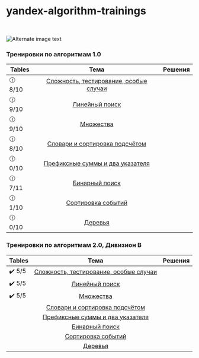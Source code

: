# yandex-algorithm-trainings
<br />

![Alternate image text](https://repository-images.githubusercontent.com/375132697/9ddf9280-d471-11eb-8406-e37cfa0d3624)

### Тренировки по алгоритмам 1.0

| Tables          |                                                  Тема                                                  | Решения |
|-----------------|:------------------------------------------------------------------------------------------------------:|--------:|
| :clock130: 8/10 |        [Сложность, тестирование, особые случаи](https://contest.yandex.ru/contest/27393/enter/)        |         |
| :clock130: 9/10 |                    [Линейный поиск](https://contest.yandex.ru/contest/27472/enter/)                    |         |
| :clock130: 9/10 |                      [Множества](https://contest.yandex.ru/contest/27663/enter/)                       |         |
 | :clock130: 8/10 |            [Словари и сортировка подсчётом](https://contest.yandex.ru/contest/27665/enter/)            |         |
 | :clock130: 0/10 |           [Префиксные суммы и два указателя](https://contest.yandex.ru/contest/27794/enter/)           |         |
| :clock130: 7/11 |                    [Бинарный поиск](https://contest.yandex.ru/contest/27844/enter/)                    |         |
 | :clock130: 1/10 |                  [Сортировка событий](https://contest.yandex.ru/contest/27883/enter/)                  |         |
| :clock130: 0/10 |                       [Деревья](https://contest.yandex.ru/contest/28069/enter/)                        |         | 

### Тренировки по алгоритмам 2.0, Дивизион B

| Tables                 |                                                  Тема                                                  | Решения |
|------------------------|:------------------------------------------------------------------------------------------------------:|--------:|
| :heavy_check_mark: 5/5 |        [Сложность, тестирование, особые случаи](https://contest.yandex.ru/contest/28730/enter/)        |         |
| :heavy_check_mark: 5/5 |                    [Линейный поиск](https://contest.yandex.ru/contest/28738/enter/)                    |         |
| :heavy_check_mark: 5/5 |                      [Множества](https://contest.yandex.ru/contest/28964/enter/)                       |         |
 |                        |            [Словари и сортировка подсчётом](https://contest.yandex.ru/contest/28970/enter/)            |         |
 |                        |           [Префиксные суммы и два указателя](https://contest.yandex.ru/contest/29075/enter/)           |         |
|                        |                    [Бинарный поиск](https://contest.yandex.ru/contest/29188/enter/)                    |         |
 |                        |                  [Сортировка событий](https://contest.yandex.ru/contest/29396/enter/)                  |         |
|                        |                       [Деревья](https://contest.yandex.ru/contest/29403/enter/)                        |         |


